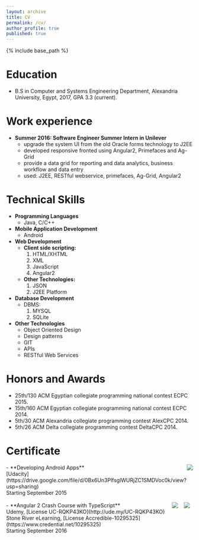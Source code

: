```yaml
---
layout: archive
title: CV
permalink: /cv/
author_profile: true
published: true
---
```


{% include base_path %}

Education
======
* B.S in Computer and Systems Engineering Department, Alexandria University, Egypt, 2017, GPA 3.3 (current).

Work experience
======
- **Summer 2016: Software Engineer Summer Intern in Unilever**
  * upgrade the system UI from the old Oracle forms technology to J2EE
  * developed responsive fronted using Angular2, Primefaces and Ag-Grid
  * provide a data grid for reporting and data analytics, business workflow and data entry
  * used: J2EE, RESTful webservice, primefaces, Ag-Grid, Angular2


Technical Skills
===
- **Programming Languages**
  - Java, C/C++
- **Mobile Application Development**
  - Android 
- **Web Development**
  - **Client side scripting:**
      1. HTML/XHTML
      2. XML
      3. JavaScript
      4. Angular2
  - **Other Technologies:**
      1. JSON
      3. J2EE Platform
- **Database Development**
  - DBMS: 
      1. MYSQL
      2. SQLite
- **Other Technologies**
  - Object Oriented Design
  - Design patterns
  - GIT
  - APIs
  - RESTful Web Services


Honors and Awards
===
- 25th/130 ACM Egyptian collegiate programming national contest ECPC 2015.
- 15th/160 ACM Egyptian collegiate programming national contest ECPC 2014.
- 5th/30 ACM Alexandria collegiate programming contest AlexCPC 2014.
- 5th/26 ACM Delta collegiate programming contest DeltaCPC 2014.

Certificate
===

<img align="right" src="https://magedmilad.github.io/images/udacity.png">
-  **Developing Android Apps** <br />
[Udacity](https://drive.google.com/file/d/0Bx6Un3PlfsglWURjZC1SMDVoc0k/view?usp=sharing) <br />
Starting September 2015 <br /> <br /> 



<img align="right" hspace="8" src="https://magedmilad.github.io/images/udemy.png">
<img align="right" hspace="8" src="https://magedmilad.github.io/images/SRL.png">
- **Angular 2 Crash Course with TypeScript** <br />
Udemy, [License UC-RQKP43KO](http://ude.my/UC-RQKP43KO) <br />
Stone River eLearning, [License Accredible-10295325](https://www.credential.net/10295325) <br />
Starting September 2016 <br />

